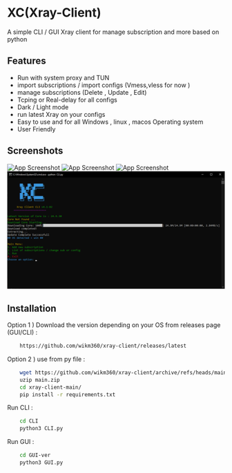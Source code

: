 
# XC(Xray-Client)

A simple CLI / GUI Xray client for manage subscription and more based on python


## Features
- Run with system proxy and TUN
- import subscriptions / import configs (Vmess,vless for now )
- manage subscriptions (Delete , Update , Edit)
- Tcping or Real-delay for all configs
- Dark / Light mode
- run latest Xray on your configs
- Easy to use and for all Windows , linux , macos Operating  system
- User Friendly


## Screenshots

![App Screenshot](https://github.com/wikm360/xray-client/blob/main/screenshot/1.png?raw=true)
![App Screenshot](https://github.com/wikm360/xray-client/blob/main/screenshot/2.png?raw=true)
![App Screenshot](https://github.com/wikm360/xray-client/blob/main/screenshot/3.png?raw=true)
![App Screenshot](https://github.com/wikm360/xray-client/blob/main/screenshot/4.png?raw=true)


## Installation


Option 1 ) Download the version depending on your OS from releases page (GUI/CLI) :

```bash
    https://github.com/wikm360/xray-client/releases/latest
```

Option 2 ) use from py file :

```bash
    wget https://github.com/wikm360/xray-client/archive/refs/heads/main.zip
    uzip main.zip
    cd xray-client-main/
    pip install -r requirements.txt

```
Run CLI :
```bash
    cd CLI
    python3 CLI.py

```
Run GUI :
```bash
    cd GUI-ver
    python3 GUI.py

```
